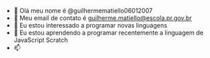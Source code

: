 - 👋 Olá meu nome é @guilhermematiello06012007
- 👀 Meu email de contato é guilherme.matiello@escola.pr.gov.br
- 🌱 Eu estou interessado a programar novas linguagens
- 💞️ Eu estou aprendendo a programar recentemente a linguagem de JavaScript Scratch
- 📫 




